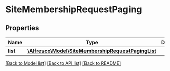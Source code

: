 # SiteMembershipRequestPaging

## Properties
Name | Type | Description | Notes
------------ | ------------- | ------------- | -------------
**list** | [**\Alfresco\Model\SiteMembershipRequestPagingList**](SiteMembershipRequestPagingList.md) |  | [optional] 

[[Back to Model list]](../README.md#documentation-for-models) [[Back to API list]](../README.md#documentation-for-api-endpoints) [[Back to README]](../README.md)


